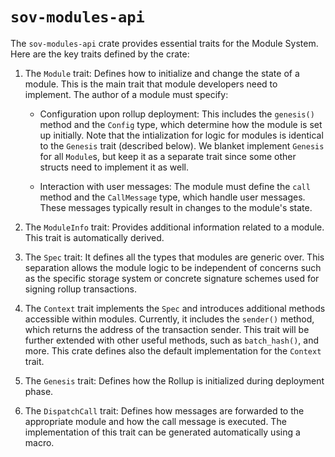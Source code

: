# `sov-modules-api`

The `sov-modules-api` crate provides essential traits for the Module System. Here are the key traits defined by the crate:

1. The `Module` trait: Defines how to initialize and change the state of a module. This is the main trait that module developers need to implement. The author of a module must specify:

   - Configuration upon rollup deployment: This includes the `genesis()` method and the `Config` type, which determine how the module is set up initially. Note that the intialization for logic for modules is identical to the `Genesis` trait (described below). We blanket implement `Genesis`
     for all `Module`s, but keep it as a separate trait since some other structs need to implement it as well.

   - Interaction with user messages: The module must define the `call` method and the `CallMessage` type, which handle user messages. These messages typically result in changes to the module's state.

1. The `ModuleInfo` trait: Provides additional information related to a module. This trait is automatically derived.

1. The `Spec` trait: It defines all the types that modules are generic over. This separation allows the module logic to be independent of concerns such as the specific storage system or concrete signature schemes used for signing rollup transactions.

1. The `Context` trait implements the `Spec` and introduces additional methods accessible within modules. Currently, it includes the `sender()` method, which returns the address of the transaction sender. This trait will be further extended with other useful methods, such as `batch_hash()`, and more. This crate defines also the default implementation for the `Context` trait.

1. The `Genesis` trait: Defines how the Rollup is initialized during deployment phase.

1. The `DispatchCall` trait: Defines how messages are forwarded to the appropriate module and how the call message is executed. The implementation of this trait can be generated automatically using a macro.

